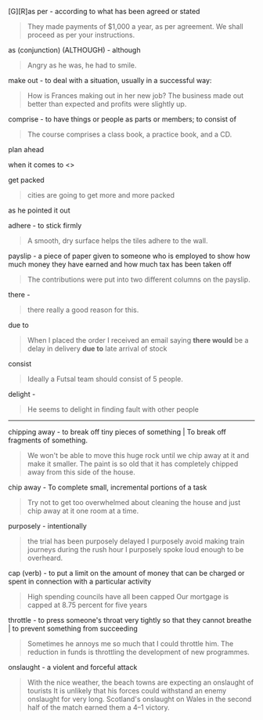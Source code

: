 [G][R]as per - according to what has been agreed or stated
> They made payments of $1,000 a year, as per agreement.
> We shall proceed as per your instructions.

as (conjunction) (ALTHOUGH) - although
> Angry as he was, he had to smile.

make out - to deal with a situation, usually in a successful way:
> How is Frances making out in her new job?
> The business made out better than expected and profits were slightly up.

comprise - to have things or people as parts or members; to consist of
> The course comprises a class book, a practice book, and a CD.

plan ahead
> 

when it comes to <<something>>

get packed
> cities are going to get more and more packed

as he pointed it out

adhere - to stick firmly
> A smooth, dry surface helps the tiles adhere to the wall.

payslip - a piece of paper given to someone who is employed to show how much money they have earned and how much tax has been taken off
> The contributions were put into two different columns on the payslip.

there - 
> there really a good reason for this.

due to
> When I placed the order I received an email saying **there would** be a delay in delivery **due to** late arrival of stock

consist
>  Ideally a Futsal team should consist of 5 people.

delight - 
> He seems to delight in finding fault with other people

--- 
chipping away - to break off tiny pieces of something | To break off fragments of something.
> We won't be able to move this huge rock until we chip away at it and make it smaller.
> The  paint  is  so  old  that  it  has  completely  chipped  away  from  this  side  of  the  house.

chip away - To complete small, incremental portions of a task
> Try not to get too overwhelmed about cleaning the house and just chip away at it one room at a time.

purposely - intentionally
> the trial has been purposely delayed
> I purposely avoid making train journeys during the rush hour
> I purposely spoke loud enough to be overheard.

cap (verb) - to put a limit on the amount of money that can be charged or spent in connection with a particular activity
> High spending councils have all been capped
> Our mortgage is capped at 8.75 percent for five years

throttle - to press someone's throat very tightly so that they cannot breathe | to prevent something from succeeding
> Sometimes he annoys me so much that I could throttle him.
> The reduction in funds is throttling the development of new programmes.

onslaught - a violent and forceful attack
> With the nice weather, the beach towns are expecting an onslaught of tourists
> It is unlikely that his forces could withstand an enemy onslaught for very long.
> Scotland's onslaught on Wales in the second half of the match earned them a 4–1 victory.
